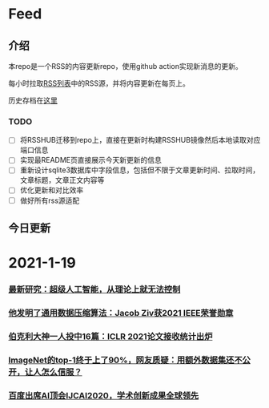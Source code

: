 # Feed

## 介绍

本repo是一个RSS的内容更新repo，使用github action实现新消息的更新。

每小时拉取[RSS列表](./list.txt)中的RSS源，并将内容更新在每页上。

历史存档在[这里](./ARCHIVED.md)

### TODO

- [ ] 将RSSHUB迁移到repo上，直接在更新时构建RSSHUB镜像然后本地读取对应端口信息
- [ ] 实现最README页直接展示今天新更新的信息
- [ ] 重新设计sqlite3数据库中字段信息，包括但不限于文章更新时间、拉取时间，文章标题，文章正文内容等
- [ ] 优化更新和对比效率
- [ ] 做好所有rss源适配

## 今日更新

# 2021-1-19

### [最新研究：超级人工智能，从理论上就无法控制](https://www.jiqizhixin.com/articles/2021-01-19-4)

 

### [他发明了通用数据压缩算法：Jacob Ziv获2021 IEEE荣誉勋章](https://www.jiqizhixin.com/articles/2021-01-19-3)

 

### [伯克利大神一人投中16篇：ICLR 2021论文接收统计出炉](https://www.jiqizhixin.com/articles/2021-01-19-2)

 

### [ImageNet的top-1终于上了90%，网友质疑：用额外数据集还不公开，让人怎么信服？](https://www.jiqizhixin.com/articles/2021-01-19)

 

### [百度出席AI顶会IJCAI2020，学术创新成果全球领先](https://www.jiqizhixin.com/articles/2021-01-19-5)

 